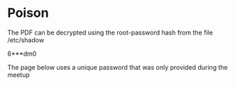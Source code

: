 # Poison

The PDF can be decrypted using the root-password hash from the file /etc/shadow

$6$***dm0

The page below uses a unique password that was only provided during the meetup

